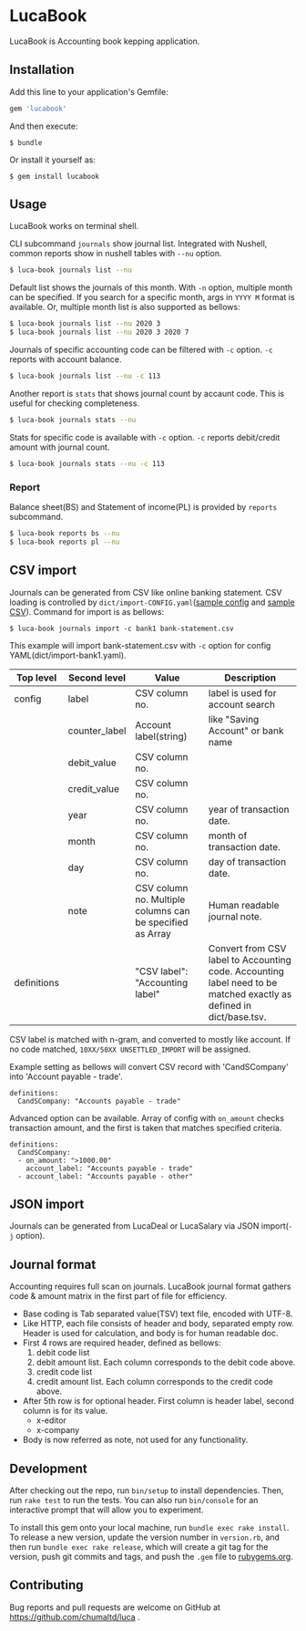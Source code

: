 # LucaBook

LucaBook is Accounting book kepping application.

## Installation

Add this line to your application's Gemfile:

```ruby
gem 'lucabook'
```

And then execute:

    $ bundle

Or install it yourself as:

    $ gem install lucabook

## Usage

LucaBook works on terminal shell.

CLI subcommand `journals` show journal list. Integrated with Nushell, common reports show in nushell tables with `--nu` option.

```bash
$ luca-book journals list --nu
```

Default list shows the journals of this month. With `-n` option, multiple month can be specified.
If you search for a specific month, args in `YYYY M` format is available. Or, multiple month list is also supported as bellows:

```bash
$ luca-book journals list --nu 2020 3
$ luca-book journals list --nu 2020 3 2020 7
```

Journals of specific accounting code can be filtered with `-c` option. `-c` reports with account balance.

```bash
$ luca-book journals list --nu -c 113
```

Another report is `stats` that shows journal count by accaunt code. This is useful for checking completeness.

```bash
$ luca-book journals stats --nu
```

Stats for specific code is available with `-c` option. `-c` reports debit/credit amount with journal count.

```bash
$ luca-book journals stats --nu -c 113
```

### Report

Balance sheet(BS) and Statement of income(PL) is provided by `reports` subcommand.

```bash
$ luca-book reports bs --nu
$ luca-book reports pl --nu
```


## CSV import

Journals can be generated from CSV like online banking statement. CSV loading is controlled by `dict/import-CONFIG.yaml`([sample config](./test/import-bank1.yaml) and [sample CSV](./test/sample-bankstatement.csv)). Command for import is as bellows:

```
$ luca-book journals import -c bank1 bank-statement.csv
```

This example will import bank-statement.csv with `-c` option for config YAML(dict/import-bank1.yaml).

| Top level   | Second level  | Value                                                     | Description                        |
|-------------|---------------|-----------------------------------------------------------|------------------------------------|
| config      | label         | CSV column no.                                            | label is used for account search   |
|             | counter_label | Account label(string)                                     | like "Saving Account" or bank name |
|             | debit_value   | CSV column no.                                            |                                    |
|             | credit_value  | CSV column no.                                            |                                    |
|             | year          | CSV column no.                                            | year of transaction date.          |
|             | month         | CSV column no.                                            | month of transaction date.         |
|             | day           | CSV column no.                                            | day of transaction date.           |
|             | note          | CSV column no. Multiple columns can be specified as Array | Human readable journal note.       |
| definitions |               | "CSV label": "Accounting label"                           | Convert from CSV label to Accounting code. Accounting label need to be matched exactly as defined in dict/base.tsv. |

CSV label is matched with n-gram, and converted to mostly like account. If no code matched, `10XX/50XX UNSETTLED_IMPORT` will be assigned.

Example setting as bellows will convert CSV record with 'CandSCompany' into 'Account payable - trade'.

```
definitions:
  CandSCompany: "Accounts payable - trade"
```

Advanced option can be available. Array of config with `on_amount` checks transaction amount, and the first is taken that matches specified criteria.

```
definitions:
  CandSCompany:
  - on_amount: ">1000.00"
    account_label: "Accounts payable - trade"
  - account_label: "Accounts payable - other"
```


## JSON import

Journals can be generated from LucaDeal or LucaSalary via JSON import(`-j` option).


## Journal format

Accounting requires full scan on journals. LucaBook journal format gathers code & amount matrix in the first part of file for efficiency. 

* Base coding is Tab separated value(TSV) text file, encoded with UTF-8.
* Like HTTP, each file consists of header and body, separated empty row. Header is used for calculation, and body is for human readable doc.
* First 4 rows are required header, defined as bellows:
    1. debit code list
    2. debit amount list. Each column corresponds to the debit code above.
    3. credit code list
    4. credit amount list. Each column corresponds to the credit code above.
* After 5th row is for optional header. First column is header label, second column is for its value.
    * x-editor
    * x-company
* Body is now referred as note, not used for any functionality.


## Development

After checking out the repo, run `bin/setup` to install dependencies. Then, run `rake test` to run the tests. You can also run `bin/console` for an interactive prompt that will allow you to experiment.

To install this gem onto your local machine, run `bundle exec rake install`. To release a new version, update the version number in `version.rb`, and then run `bundle exec rake release`, which will create a git tag for the version, push git commits and tags, and push the `.gem` file to [rubygems.org](https://rubygems.org).

## Contributing

Bug reports and pull requests are welcome on GitHub at https://github.com/chumaltd/luca .
